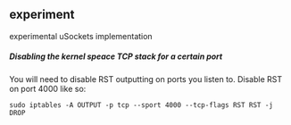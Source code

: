 ## experiment

experimental uSockets implementation

##### Disabling the kernel speace TCP stack for a certain port
You will need to disable RST outputting on ports you listen to. Disable RST on port 4000 like so:

`sudo iptables -A OUTPUT -p tcp --sport 4000 --tcp-flags RST RST -j DROP`
